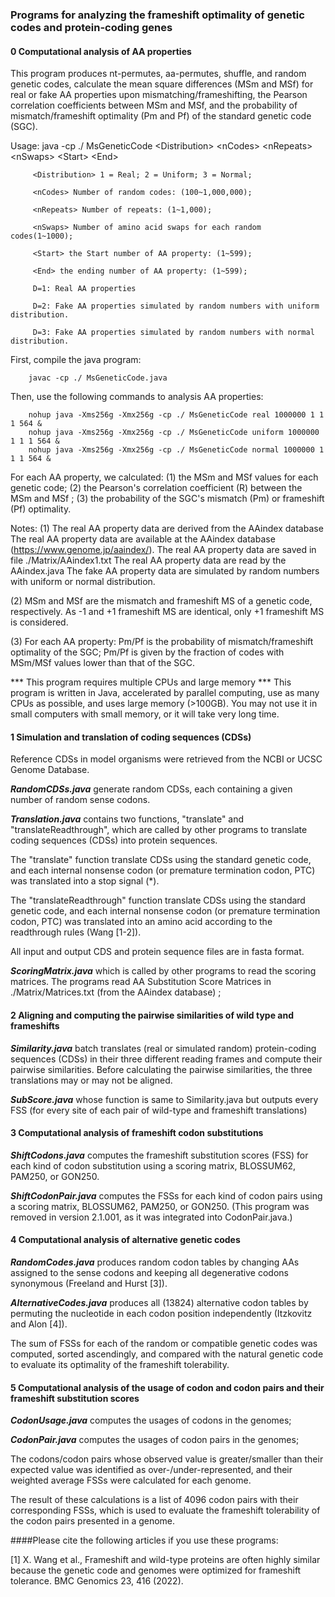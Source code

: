 ### Programs for analyzing the frameshift optimality of genetic codes and protein-coding genes

#### 0	Computational analysis of AA properties

This program produces nt-permutes, aa-permutes, shuffle, and random genetic codes, calculate the mean square differences (MSm and MSf) for real or fake AA properties upon mismatching/frameshifting, the Pearson correlation coefficients between MSm and MSf, and the probability of mismatch/frameshift optimality (Pm and Pf) of the standard genetic code (SGC).

Usage: 
        java -cp ./ MsGeneticCode \<Distribution> \<nCodes> \<nRepeats> \<nSwaps> \<Start> \<End>

         <Distribution> 1 = Real; 2 = Uniform; 3 = Normal;

         <nCodes> Number of random codes: (100~1,000,000);

         <nRepeats> Number of repeats: (1~1,000);

         <nSwaps> Number of amino acid swaps for each random codes(1~1000);

         <Start> the Start number of AA property: (1~599);

         <End> the ending number of AA property: (1~599);

         D=1: Real AA properties 

         D=2: Fake AA properties simulated by random numbers with uniform distribution.

         D=3: Fake AA properties simulated by random numbers with normal distribution.

First, compile the java program:

        javac -cp ./ MsGeneticCode.java

Then, use the following commands to analysis AA properties:
         
        nohup java -Xms256g -Xmx256g -cp ./ MsGeneticCode real 1000000 1 1 1 564 &
        nohup java -Xms256g -Xmx256g -cp ./ MsGeneticCode uniform 1000000 1 1 1 564 &
        nohup java -Xms256g -Xmx256g -cp ./ MsGeneticCode normal 1000000 1 1 1 564 &

For each AA property, we calculated: 
(1) the MSm and MSf values for each genetic code;
(2) the Pearson's correlation coefficient (R) between the MSm and MSf ; 
(3) the probability of the SGC's mismatch (Pm) or frameshift (Pf) optimality. 

Notes:
(1) The real AA property data are derived from the AAindex database 
    The real AA property data are available at the AAindex database (https://www.genome.jp/aaindex/).
    The real AA property data are saved in file ./Matrix/AAindex1.txt
    The real AA property data are read by the AAindex.java
    The fake AA property data are simulated by random numbers with uniform or normal distribution.
          
(2) MSm and MSf are the mismatch and frameshift MS of a genetic code, respectively. 
   As -1 and +1 frameshift MS are identical, only +1 frameshift MS is considered. 
          
(3) For each AA property:
    Pm/Pf is the probability of mismatch/frameshift optimality of the SGC; 
    Pm/Pf is given by the fraction of codes with MSm/MSf values lower than that of the SGC. 
          
*** This program requires multiple CPUs and large memory ***
    This program is written in Java, accelerated by parallel computing, use as many CPUs as possible, and uses large memory (>100GB). 
    You may not use it in small computers with small memory, or it will take very long time.

#### 1	Simulation and translation of coding sequences (CDSs) 

Reference CDSs in model organisms were retrieved from the NCBI or UCSC Genome Database.

***RandomCDSs.java*** generate random CDSs, each containing a given number of random sense codons. 

***Translation.java*** contains two functions, "translate" and "translateReadthrough", which are called by other programs to translate coding sequences (CDSs) into protein sequences. 

The "translate" function translate CDSs using the standard genetic code, and each internal nonsense codon (or premature termination codon, PTC) was translated into a stop signal (*). 

The "translateReadthrough" function translate CDSs using the standard genetic code, and each internal nonsense codon (or premature termination codon, PTC) was translated into an amino acid according to the readthrough rules (Wang [1-2]). 

All input and output CDS and protein sequence files are in fasta format. 

***ScoringMatrix.java*** which is called by other programs to read the scoring matrices. 
The programs read AA Substitution Score Matrices in ./Matrix/Matrices.txt (from the AAindex database) ;

#### 2	Aligning and computing the pairwise similarities of wild type and frameshifts

***Similarity.java*** batch translates (real or simulated random) protein-coding sequences (CDSs) in their three different reading frames and compute their pairwise similarities. Before calculating the pairwise similarities, the three translations may or may not be aligned.

***SubScore.java*** whose function is same to Similarity.java but outputs every FSS (for every site of each pair of wild-type and frameshift translations)
 
#### 3 Computational analysis of frameshift codon substitutions

***ShiftCodons.java*** computes the frameshift substitution scores (FSS) for each kind of codon substitution using a scoring matrix, BLOSSUM62, PAM250, or GON250. 

***ShiftCodonPair.java*** computes the FSSs for each kind of codon pairs using a scoring matrix, BLOSSUM62, PAM250, or GON250. (This program was removed in version 2.1.001, as it was integrated into CodonPair.java.)

#### 4	Computational analysis of alternative genetic codes

***RandomCodes.java*** produces random codon tables by changing AAs assigned to the sense codons and keeping all degenerative codons synonymous (Freeland and Hurst [3]). 

***AlternativeCodes.java*** produces all (13824) alternative codon tables by permuting the nucleotide in each codon position independently (Itzkovitz and Alon [4]).

The sum of FSSs for each of the random or compatible genetic codes was computed, sorted ascendingly, and compared with the natural genetic code to evaluate its optimality of the frameshift tolerability. 

#### 5	Computational analysis of the usage of codon and codon pairs and their frameshift substitution scores

***CodonUsage.java*** computes the usages of codons in the genomes; 

***CodonPair.java*** computes the usages of codon pairs in the genomes;

The codons/codon pairs whose observed value is greater/smaller than their expected value was identified as over-/under-represented, and their weighted average FSSs were calculated for each genome.

The result of these calculations is a list of 4096 codon pairs with their corresponding FSSs, which is used to evaluate the frameshift tolerability of the codon pairs presented in a genome.
          
####Please cite the following articles if you use these programs:

[1] X. Wang et al., Frameshift and wild-type proteins are often highly similar because the genetic code and genomes were optimized for frameshift tolerance. BMC Genomics 23, 416 (2022).

